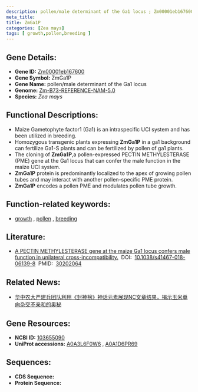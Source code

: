 ```yaml
---
description: pollen/male determinant of the Ga1 locus ; Zm00001eb167600 ; Zea mays
meta_title:
title: ZmGa1P
categories: [Zea mays]
tags: [ growth,pollen,breeding ]
---
```


## Gene Details:
- **Gene ID:**	[Zm00001eb167600](https://www.maizegdb.org/gene_center/gene/Zm00001eb167600)
- **Gene Symbol:** ZmGa1P
- **Gene Name:** pollen/male determinant of the Ga1 locus
- **Genome:** [Zm-B73-REFERENCE-NAM-5.0](https://www.maizegdb.org/genome/assembly/Zm-B73-REFERENCE-NAM-5.0)
- **Species:** *Zea mays*

## Functional Descriptions:
   - Maize Gametophyte factor1 (Ga1) is an intraspecific UCI system and has been utilized in breeding.
   - Homozygous transgenic plants expressing **ZmGa1P** in a ga1 background can fertilize Ga1-S plants and can be fertilized by pollen of ga1 plants.
   - The cloning of **ZmGa1P**,a pollen-expressed PECTIN METHYLESTERASE (PME) gene at the Ga1 locus that can confer the male function in the maize UCI system.
   - **ZmGa1P** protein is predominantly localized to the apex of growing pollen tubes and may interact with another pollen-specific PME protein.
   - **ZmGa1P** encodes a pollen PME and modulates pollen tube growth.

## Function-related keywords:
- [growth](/tags/growth/)&nbsp;,&nbsp;[pollen](/tags/pollen/)&nbsp;,&nbsp;[breeding](/tags/breeding/)

## Literature:
   - [A PECTIN METHYLESTERASE gene at the maize Ga1 locus confers male function in unilateral cross-incompatibility.]( https://www.nature.com/articles/s41467-018-06139-8)&nbsp;&nbsp;DOI:&nbsp;&nbsp;[10.1038/s41467-018-06139-8](https://www.nature.com/articles/s41467-018-06139-8)&nbsp;&nbsp;PMID:&nbsp;&nbsp;[30202064](https://pubmed.ncbi.nlm.nih.gov/30202064/)

## Related News:
   - [华中农大严建兵团队利用《封神榜》神话元素展现NC文章结果，揭示玉米单向杂交不亲和的奥秘](https://mp.weixin.qq.com/s?__biz=MzIyOTY2NDYyNQ==&mid=2247548675&idx=1&sn=eddcbe9bbdb77fb10e050db88f2d4c49&chksm=e8bd4d1ddfcac40b6c9e348e462229b99a8323fbc2c3dc7b0d7794730efefcf224c8d8fc4f85&scene=27#wechat_redirect)

## Gene Resources:
- **NCBI ID:** [103655090](https://www.ncbi.nlm.nih.gov/gene/?term=103655090)
- **UniProt accessions:** [A0A3L6F0W6](https://www.uniprot.org/uniprotkb/A0A3L6F0W6/entry)&nbsp;,&nbsp;[A0A1D6PR69](https://www.uniprot.org/uniprotkb/A0A1D6PR69/entry)



## Sequences:
- **CDS Sequence:**
- **Protein Sequence:**
